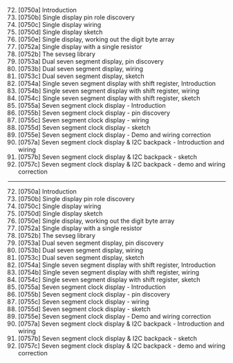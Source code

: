 72. [0750a] Introduction
73. [0750b] Single display pin role discovery
74. [0750c] Single display wiring
75. [0750d] Single display sketch
76. [0750e] Single display, working out the digit byte array
77. [0752a] Single display with a single resistor
78. [0752b] The sevseg library
79. [0753a] Dual seven segment display, pin discovery
80. [0753b] Dual seven segment display, wiring
81. [0753c] Dual seven segment display, sketch
82. [0754a] Single seven segment display with shift register, Introduction
83. [0754b] Single seven segment display with shift register, wiring
84. [0754c] Single seven segment display with shift register, sketch
85. [0755a] Seven segment clock display - Introduction
86. [0755b] Seven segment clock display - pin discovery
87. [0755c] Seven segment clock display - wiring
88. [0755d] Seven segment clock display - sketch
89. [0755e] Seven segment clock display - Demo and wiring correction
90. [0757a] Seven segment clock display & I2C backpack - Introduction and wiring
91. [0757b] Seven segment clock display & I2C backpack - sketch
92. [0757c] Seven segment clock display & I2C backpack - demo and wiring correction

---

72. [0750a] Introduction
73. [0750b] Single display pin role discovery
74. [0750c] Single display wiring
75. [0750d] Single display sketch
76. [0750e] Single display, working out the digit byte array
77. [0752a] Single display with a single resistor
78. [0752b] The sevseg library
79. [0753a] Dual seven segment display, pin discovery
80. [0753b] Dual seven segment display, wiring
81. [0753c] Dual seven segment display, sketch
82. [0754a] Single seven segment display with shift register, Introduction
83. [0754b] Single seven segment display with shift register, wiring
84. [0754c] Single seven segment display with shift register, sketch
85. [0755a] Seven segment clock display - Introduction
86. [0755b] Seven segment clock display - pin discovery
87. [0755c] Seven segment clock display - wiring
88. [0755d] Seven segment clock display - sketch
89. [0755e] Seven segment clock display - Demo and wiring correction
90. [0757a] Seven segment clock display & I2C backpack - Introduction and wiring
91. [0757b] Seven segment clock display & I2C backpack - sketch
92. [0757c] Seven segment clock display & I2C backpack - demo and wiring correction

